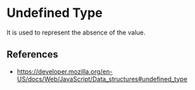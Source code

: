 # Undefined Type

It is used to represent the absence of the value.

## References

- https://developer.mozilla.org/en-US/docs/Web/JavaScript/Data_structures#undefined_type